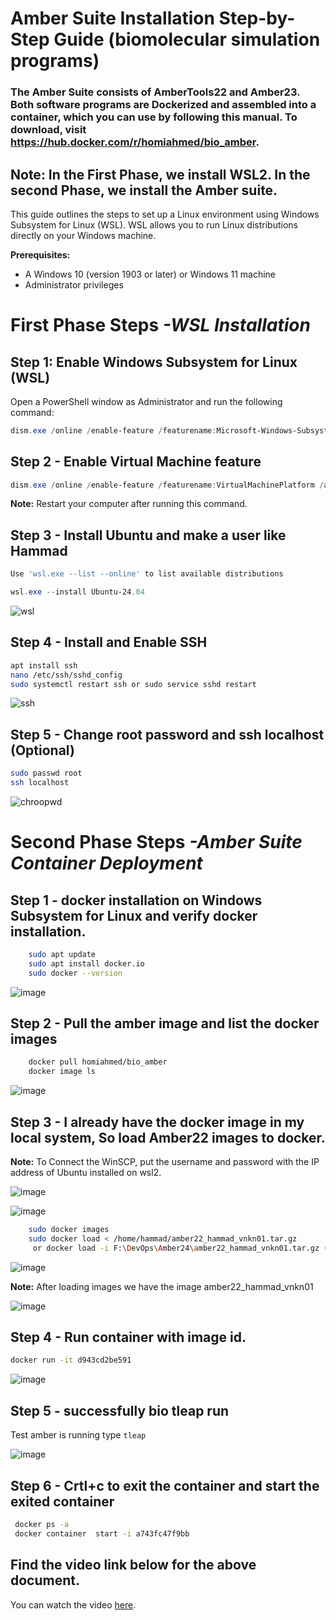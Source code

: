 
# Amber Suite Installation Step-by-Step Guide (biomolecular simulation programs)
### The Amber Suite consists of AmberTools22 and Amber23. Both software programs are Dockerized and assembled into a container, which you can use by following this manual. To download, visit https://hub.docker.com/r/homiahmed/bio_amber.
## Note: In the First Phase, we install WSL2. In the second Phase, we install the Amber suite.
This guide outlines the steps to set up a Linux environment using Windows Subsystem for Linux (WSL). WSL allows you to run Linux distributions directly on your Windows machine.

**Prerequisites:**

* A Windows 10 (version 1903 or later) or Windows 11 machine
* Administrator privileges

 # First Phase Steps ***-WSL Installation***
## Step 1: Enable Windows Subsystem for Linux (WSL)

Open a PowerShell window as Administrator and run the following command:

```powershell
dism.exe /online /enable-feature /featurename:Microsoft-Windows-Subsystem-Linux /all /norestart
```

## Step 2 - Enable Virtual Machine feature

```powershell
dism.exe /online /enable-feature /featurename:VirtualMachinePlatform /all /norestart
```
**Note:** Restart your computer after running this command.

## Step 3 - Install Ubuntu and make a user like Hammad
```powershell
Use 'wsl.exe --list --online' to list available distributions

wsl.exe --install Ubuntu-24.04

```

![wsl](https://github.com/hammadattari/VNKN01-BioInfoLabSoft/assets/44769452/5cd9eb36-2f6d-4725-a035-a389c9ec3e0f)

## Step 4 - Install and Enable SSH

```bash
apt install ssh
nano /etc/ssh/sshd_config
sudo systemctl restart ssh or sudo service sshd restart
```

![ssh](https://github.com/hammadattari/VNKN01-BioInfoLabSoft/assets/44769452/7ee2b2ed-be2c-4e71-89c4-a25c137f1cf5)

## Step 5 - Change root password and ssh localhost (Optional)

```bash
sudo passwd root
ssh localhost
```
![chroopwd](https://github.com/hammadattari/VNKN01-BioInfoLabSoft/assets/44769452/27d7b6f4-501d-48dd-97d3-9a75955b3fad)

# Second Phase Steps ***-Amber Suite Container Deployment***
## Step 1 - docker installation on Windows Subsystem for Linux and verify  docker installation.
```bash
	sudo apt update
	sudo apt install docker.io
	sudo docker --version
```
![image](https://github.com/hammadattari/VNKN01-BioInfoLabSoft/assets/44769452/0301cbba-efc8-4366-bfca-a0cc679e1ef3)

## Step 2 - Pull the amber image and list the docker images
```bash
	docker pull homiahmed/bio_amber
	docker image ls
```
![image](https://github.com/hammadattari/VNKN01-BioInfoLabSoft/assets/44769452/b878f515-36b4-4adf-af85-00eae225c5de)

## Step 3 - I already have the docker image in my local system, So load Amber22 images  to docker.  

**Note:** To Connect the WinSCP, put the username and password with the IP address of Ubuntu installed on wsl2.

![image](https://github.com/hammadattari/VNKN01-BioInfoLabSoft/assets/44769452/baffe477-b5e7-412d-8776-39004983924e)


![image](https://github.com/hammadattari/VNKN01-BioInfoLabSoft/assets/44769452/3470f020-ba1f-4300-9f79-26ceb3f007f0)



```bash
	sudo docker images
	sudo docker load < /home/hammad/amber22_hammad_vnkn01.tar.gz
	 or docker load -i F:\DevOps\Amber24\amber22_hammad_vnkn01.tar.gz (windows docker Desktop)
```

![image](https://github.com/hammadattari/VNKN01-BioInfoLabSoft/assets/44769452/ff7a489e-14d6-49cf-a255-e1323a780612)


**Note:** After loading images  we have the image amber22_hammad_vnkn01

![image](https://github.com/hammadattari/VNKN01-BioInfoLabSoft/assets/44769452/c23eb973-2be2-4e90-982b-94bf598f2279)

## Step 4 - Run container with image id.
```bash
docker run -it d943cd2be591
```
![image](https://github.com/hammadattari/VNKN01-BioInfoLabSoft/assets/44769452/0a1dcbaa-deba-4f09-92a3-9cbe5bb0a0a2)

## Step 5 - successfully bio tleap run

Test amber is running type   ``` tleap ```

![image](https://github.com/hammadattari/VNKN01-BioInfoLabSoft/assets/44769452/8f2268a2-2471-4073-b261-661890eb65a7)



## Step 6 - Crtl+c to exit the container and start the exited container

```bash
 docker ps -a 
 docker container  start -i a743fc47f9bb
```
## Find the video link below for the above document.

You can watch the video [here](https://www.youtube.com/watch?v=E-2xDcTmN-A&t=19s).
